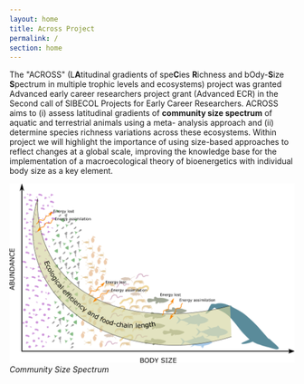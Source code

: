 ```yaml
---
layout: home
title: Across Project
permalink: /
section: home
---
```

The "ACROSS" (L**A**titudinal gradients of spe**C**ies **R**ichness and bOdy-**S**ize **S**pectrum in multiple trophic levels and ecosystems) project was granted Advanced early career researchers project grant (Advanced ECR) in the Second call of SIBECOL Projects for Early Career Researchers. ACROSS aims to (i) assess latitudinal gradients of **community size spectrum** of aquatic and terrestrial animals using a meta- analysis approach and (ii) determine species richness variations across these ecosystems. Within project we will highlight the importance of using size-based approaches to reflect changes at a global scale, improving the knowledge base for the implementation of a macroecological theory of bioenergetics with individual body size as a key element. 

![Size Spectrum](/assets/img/sizespectrum.png "Size Spectrum")
*Community Size Spectrum*